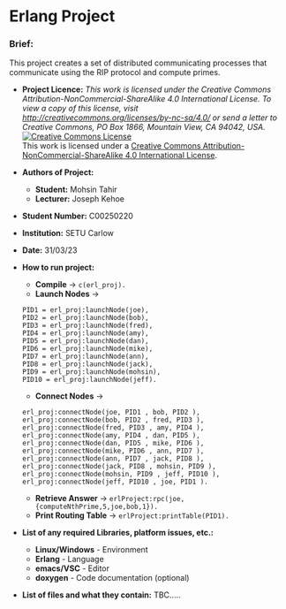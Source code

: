 # Erlang Project 
### **Brief:** 
This project creates a set of distributed communicating processes that communicate using the RIP protocol and compute primes.

- **Project Licence:** *This work is licensed under the Creative Commons Attribution-NonCommercial-ShareAlike 4.0 International License. To view a copy of this license, visit http://creativecommons.org/licenses/by-nc-sa/4.0/ or send a letter to Creative Commons, PO Box 1866, Mountain View, CA 94042, USA.*\
<a rel="license" href="http://creativecommons.org/licenses/by-nc-sa/4.0/"><img alt="Creative Commons License" style="border-width:0" src="https://i.creativecommons.org/l/by-nc-sa/4.0/88x31.png" /></a><br />This work is licensed under a <a rel="license" href="http://creativecommons.org/licenses/by-nc-sa/4.0/">Creative Commons Attribution-NonCommercial-ShareAlike 4.0 International License</a>.

- **Authors of Project:**
	- **Student:** Mohsin Tahir
	- **Lecturer:** Joseph Kehoe
- **Student Number:** C00250220
- **Institution:** SETU Carlow
- **Date:** 31/03/23<br>

- **How to run project:**
	- **Compile** ->  ```c(erl_proj).```
	- **Launch Nodes** -> 
	```
	PID1 = erl_proj:launchNode(joe),
	PID2 = erl_proj:launchNode(bob),
	PID3 = erl_proj:launchNode(fred),
	PID4 = erl_proj:launchNode(amy),
	PID5 = erl_proj:launchNode(dan),
	PID6 = erl_proj:launchNode(mike),
	PID7 = erl_proj:launchNode(ann),
	PID8 = erl_proj:launchNode(jack),
	PID9 = erl_proj:launchNode(mohsin),
	PID10 = erl_proj:launchNode(jeff).
	```
	- **Connect Nodes** ->
	```
	erl_proj:connectNode(joe, PID1 , bob, PID2 ),
	erl_proj:connectNode(bob, PID2 , fred, PID3 ),
	erl_proj:connectNode(fred, PID3 , amy, PID4 ),
	erl_proj:connectNode(amy, PID4 , dan, PID5 ),
	erl_proj:connectNode(dan, PID5 , mike, PID6 ),
	erl_proj:connectNode(mike, PID6 , ann, PID7 ),
	erl_proj:connectNode(ann, PID7 , jack, PID8 ),
	erl_proj:connectNode(jack, PID8 , mohsin, PID9 ),
	erl_proj:connectNode(mohsin, PID9 , jeff, PID10 ),
	erl_proj:connectNode(jeff, PID10 , joe, PID1 ).
	```
	- **Retrieve Answer** ->
	```erlProject:rpc(joe,{computeNthPrime,5,joe,bob,1}).```
	- **Print Routing Table** ->
	```erlProject:printTable(PID1).```
	
- **List of any required Libraries, platform issues, etc.:**
	- **Linux/Windows** - Environment
	- **Erlang** - Language
	- **emacs/VSC** - Editor
	- **doxygen** - Code documentation (optional)
	
- **List of files and what they contain:**
TBC.....
